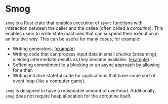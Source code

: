 # Smog

`smog` is a Rust crate that enables execution of `async` functions with interaction between the caller and the callee (often called a _coroutine_).
This enables users to write state machines that can suspend their execution in an intuitive way.
This can be useful for many cases, for example:

- Writing generators. ([example](examples/generator.rs))
- Writing code that can process input data in small chunks (streaming), yielding intermediate results as they become available. ([example](examples/stream_in.rs))
- Softening commitment to a blocking or an async approach by allowing for either. 
- Writing intuitive stateful code for applications that have some sort of event loop (like a computer game).

`smog` is designed to have a reasonable amount of overhead.
Additionally, `smog` does not require heap allocation for the coroutine itself.

